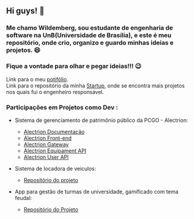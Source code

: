 ## Hi guys! 👋
### Me chamo Wildemberg, sou estudante de engenharia de software na UnB(Universidade de Brasília), e este é meu repositório, onde crio, organizo e guardo minhas ideias e projetos. 😄
### Fique a vontade para olhar e pegar ideias!!! 😉

Link para o meu [potifólio](https://github.com/wildemberg-sales/portifolio).  
Link para o repositório da minha [Startup](https://github.com/Olympus-SWE), onde se encontra mais projetos nos quais fui o engenheiro responsável.

### Participações em Projetos como Dev :

* Sistema de gerenciamento de patrimônio público da PCGO - Alectrion:
  * [Alectrion Documentação](https://github.com/fga-eps-mds/2022-1-Alectrion-DOC)
  * [Alectrion Front-end](https://github.com/fga-eps-mds/2022-1-Alectrion-FrontEnd)
  * [Alectrion Gateway](https://github.com/fga-eps-mds/2022-1-Alectrion-Gateway)
  * [Alectrion Equipament API](https://github.com/fga-eps-mds/2022-1-Alectrion-EquipamentApi)
  * [Alectrion User API](https://github.com/fga-eps-mds/2022-1-Alectrion-UserAPI)
  
* Sistema de locadora de veiculos:
  * [Repositório do projeto](https://github.com/wildemberg-sales/projetoSistemaLocadora)
  
* App para gestão de turmas de universidade, gamificado com tema feudal:
  * [Repositório do Projeto](https://github.com/Mateusas3s/DS-Feudo-Violeta)


<!--
**wildemberg-sales/wildemberg-sales** is a ✨ _special_ ✨ repository because its `README.md` (this file) appears on your GitHub profile.

Here are some ideas to get you started:

- 🔭 I’m currently working on ...
- 🌱 I’m currently learning ...
- 👯 I’m looking to collaborate on ...
- 🤔 I’m looking for help with ...
- 💬 Ask me about ...
- 📫 How to reach me: ...
- 😄 Pronouns: ...
- ⚡ Fun fact: ...
-->
